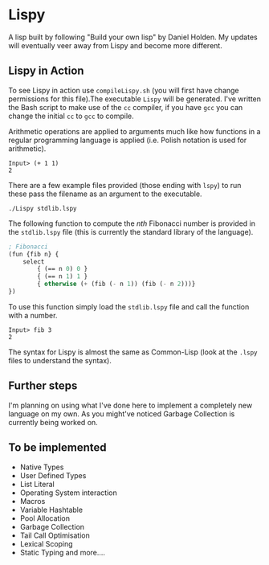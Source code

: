 # Lispy
A lisp built by following "Build your own lisp" by Daniel Holden. My updates will eventually veer away from Lispy and become more different.

## Lispy in Action
To see Lispy in action use `compileLispy.sh` (you will first have change permissions for this file).The executable `Lispy` will be generated. I've written the Bash script to make use of the `cc` compiler, if you have `gcc` you can change the initial `cc` to `gcc` to compile.

Arithmetic operations are applied to arguments much like how functions in a regular programming language is applied (i.e. Polish notation is used for arithmetic).
```
Input> (+ 1 1)
2
```

There are a few example files provided (those ending with `lspy`) to run these pass the filename as an argument to the executable.

```
./Lispy stdlib.lspy
```

The following function to compute the _nth_ Fibonacci number is provided in the `stdlib.lspy` file
(this is currently the standard library of the language).
```lisp
; Fibonacci
(fun {fib n} {
	select
		{ (== n 0) 0 }
		{ (== n 1) 1 }
		{ otherwise (+ (fib (- n 1)) (fib (- n 2)))}
})
```
To use this function simply load the `stdlib.lspy` file and call the function with a number.

```
Input> fib 3
2
```

The syntax for Lispy is almost the same as Common-Lisp (look at the `.lspy` files to understand the syntax).

## Further steps
I'm planning on using what I've done here to implement a completely new language on my own. As you might've noticed Garbage Collection is currently being worked on.

## To be implemented
- Native Types
- User Defined Types
- List Literal
- Operating System interaction
- Macros
- Variable Hashtable
- Pool Allocation
- Garbage Collection
- Tail Call Optimisation
- Lexical Scoping
- Static Typing and more....
